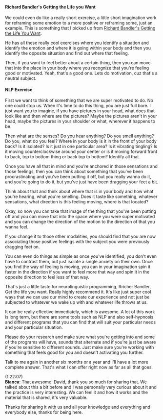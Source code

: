 
#### Richard Bandler's Getting the Life you Want

We could even do like a really short exercise, a little short imagination work for reframing some emotion to a more positive or reframing some, just an example. This is something that I picked up from [Richard Bandler's Getting the Life You Want](https://www.simonandschuster.com/books/Get-the-Life-You-Want/Richard-Bandler/9780757307768). 

He has all these really cool exercises where you identify a situation and identify the emotion and where it is going within your body and then you identify the opposite situation and find out where that feeling. 

Then, if you want to feel better about a certain thing, then you can move that into the place in your body where you recognize that you're feeling good or motivated. Yeah, that's a good one. Lets do motivation, cuz that's a neutral subject. 

#### NLP Exercise

First we want to think of something that we are super motivated to do. No one could stop us. When it's time to do this thing, you are just full bore. I just want you to imagine, if you have pictures in your head, what does that look like and then where are the pictures? Maybe the pictures aren't in your head, maybe the pictures in your shoulder or what, wherever it happens to be. 

Then what are the senses? Do you hear anything? Do you smell anything? Do you, what do you feel? Where in your body is it in the front of your body back? Is it isolated? Is it just in one particular area? Is it vibrating tingling? Is it moving counterclockwise around your center or is it moving forward front to back, top to bottom thing or back top to bottom? Identify all that. 

Once you have all that in mind and you're anchored in those sensations and those feelings, then you can think about something that you've been procrastinating and you've been putting it off, but you really wanna do it, and you're going to do it, but you've just have been dragging your feet a bit.  

Think about that and think about where that is in your body and how what you're hearing, what you're smelling. Does it taste like something, whatever sensations, what direction is this feeling moving, where is that located? 

Okay, so now you can take that image of the thing that you've been putting off and you can move that into the space where you were super motivated and you can change the direction of the motion to the direction of that you wanna feel. 

If you change it to those other modalities, you should find that you are now associating those positive feelings with the subject you were previously dragging feet on.

You can even do things as simple as once you've identified, you don't even have to contrast them, but just isolate a single anxiety on their own. Once you find the way of feeling is moving, you can in your imagination spin it faster in the direction if you want to feel more that way and spin it in the opposite direction to feel less of that way.  

That's just a little taste for neurolinguistic programming, Rricher Bandler, Get the life you want. Really highly recommend it. It's like just super cool ways that we can use our mind to create our experience and not just be subjected to whatever we wake up with and whatever life throws at us. 

It can be really effective immediately, which is awesome. A lot of this work is long term, but there are some tools such as NLP and also self-hypnosis and different programs that you can find that will suit your particular needs and your particular situation. 

Please do your research and make sure what you're getting into and some of the programs will have, sounds that alternate and if you're just be aware if you're sensitive to different sounds. Just make sure you're working with something that feels good for you and doesn't activating you further. 

Talk to me again in another six months or a year and I'll have a lot more complete answer. That's what I can offer right now as far as all that goes.  

(1:22:07)    
**Bianca**:    That awesome. David, thank you so much for sharing that. We talked about this a bit before and I was personally very curious about it and the practice is very interesting. We can feel it and how it works and the material that is shared, it's very valuable. 

Thanks for sharing it with us and all your knowledge and everything and everybody else, thanks for being here. 
